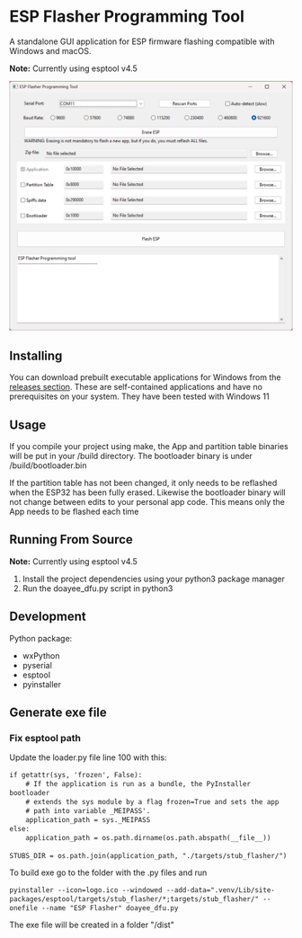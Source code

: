 # ESP Flasher Programming Tool

A standalone GUI application for ESP firmware flashing compatible with Windows and macOS.

**Note:** Currently using esptool v4.5

![gui](/wingui.png "Description goes here")


## Installing

You can download prebuilt executable applications for Windows from the [releases section](https://github.com/YannickR26/esptool-esp32-gui/releases). These are self-contained applications and have no prerequisites on your system. They have been tested with Windows 11

## Usage

If you compile your project using make, the App and partition table binaries will be put in your /build directory. The bootloader binary is under /build/bootloader.bin

If the partition table has not been changed, it only needs to be reflashed when the ESP32 has been fully erased. Likewise the bootloader binary will not change between edits to your personal app code. This means only the App needs to be flashed each time

## Running From Source

**Note:** Currently using esptool v4.5

1. Install the project dependencies using your python3 package manager
2. Run the doayee_dfu.py script in python3

## Development

Python package:
- wxPython
- pyserial
- esptool
- pyinstaller

## Generate exe file

### Fix esptool path

Update the loader.py file line 100 with this:
```
if getattr(sys, 'frozen', False):
    # If the application is run as a bundle, the PyInstaller bootloader
    # extends the sys module by a flag frozen=True and sets the app 
    # path into variable _MEIPASS'.
    application_path = sys._MEIPASS
else:
    application_path = os.path.dirname(os.path.abspath(__file__))

STUBS_DIR = os.path.join(application_path, "./targets/stub_flasher/")
```

To build exe go to the folder with the .py files and run

```
pyinstaller --icon=logo.ico --windowed --add-data=".venv/Lib/site-packages/esptool/targets/stub_flasher/*;targets/stub_flasher/" --onefile --name "ESP Flasher" doayee_dfu.py
```

The exe file will be created in a folder "/dist"
